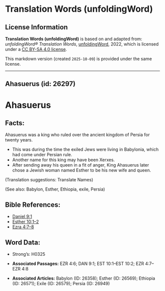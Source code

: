 # Translation Words (unfoldingWord)

## License Information

**Translation Words (unfoldingWord)** is based on and adapted from: _unfoldingWord® Translation Words_, [unfoldingWord](https://unfoldingword.org/utw), 2022, which is licensed under a [CC BY-SA 4.0 license](https://creativecommons.org/licenses/by-sa/4.0/legalcode.en).

This markdown version (created `2025-10-09`) is provided under the same license.



--------------------------------

## Ahasuerus (id: 26297)

Ahasuerus
=========

Facts:
------

Ahasuerus was a king who ruled over the ancient kingdom of Persia for twenty years.

* This was during the time the exiled Jews were living in Babylonia, which had come under Persian rule.
* Another name for this king may have been Xerxes.
* After sending away his queen in a fit of anger, King Ahasuerus later chose a Jewish woman named Esther to be his new wife and queen.

(Translation suggestions: Translate Names)

(See also: Babylon, Esther, Ethiopia, exile, Persia)

Bible References:
-----------------

* [Daniel 9:1](https://ref.ly/Dan9:1)
* [Esther 10:1–2](https://ref.ly/Esth10:1-Esth10:2)
* [Ezra 4:7–8](https://ref.ly/Ezra4:7-Ezra4:8)

Word Data:
----------

* Strong’s: H0325

* **Associated Passages:** EZR 4:6; DAN 9:1; EST 10:1–EST 10:2; EZR 4:7–EZR 4:8
* **Associated Articles:** Babylon (ID: 26358); Esther (ID: 26569); Ethiopia (ID: 26571); Exile (ID: 26579); Persia (ID: 26949)

